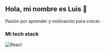 ## Hola, mi nombre es Luis 👋
Pasión por aprender y motivación para crecer.

### Mi tech stack

![React](https://img.shields.io/badge/react-%2320232a.svg?style=for-the-badge&logo=react&logoColor=%2361DAFB)
